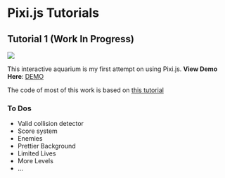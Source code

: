 # Pixi.js Tutorials

## Tutorial 1 (Work In Progress)

![](https://d2mxuefqeaa7sj.cloudfront.net/s_F4C5FC4E22E0528868B961B71EA35EA1998182511DBEE1B71223673B170F6087_1523341913385_Screen+Shot+2018-04-07+at+11.41.45+PM.png)

This interactive aquarium is my first attempt on using Pixi.js.
**View Demo Here**: [DEMO](https://chrysophyta.github.io/pixi_tutorials/pixi_tutorial_1/)

The code of most of this work is based on [this tutorial](https://github.com/kittykatattack/learningPixi#introduction)


### To Dos

* Valid collision detector
* Score system
* Enemies
* Prettier Background
* Limited Lives
* More Levels
* …
